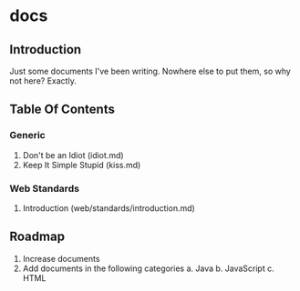 docs
====

Introduction
------------

Just some documents I've been writing. Nowhere else to put them, so why not here? Exactly.

Table Of Contents
-----------------

### Generic

1. Don't be an Idiot (idiot.md)
2. Keep It Simple Stupid (kiss.md)

### Web Standards
1. Introduction (web/standards/introduction.md)

Roadmap
-------

1. Increase documents
2. Add documents in the following categories
    a. Java
    b. JavaScript
    c. HTML
